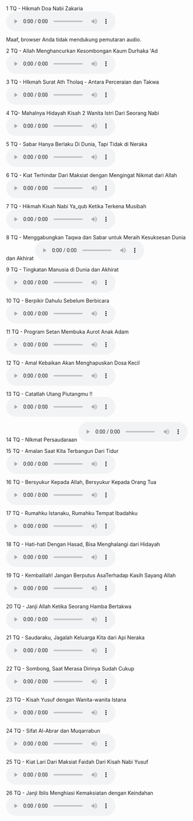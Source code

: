 1 TQ - Hikmah Doa Nabi Zakaria
<audio controls preload="metadata">

<source src="https://mufidu.github.io/kajian-ufa/tadabbur/Audio%20-%20Tadabbur%20Quran/1%20TQ%20-%20Hikmah%20Doa%20Nabi%20Zakaria.mp3" type="audio/mpeg">
Maaf, browser Anda tidak mendukung pemutaran audio.
</audio>

2 TQ - Allah Menghancurkan Kesombongan Kaum Durhaka 'Ad
<audio controls preload="metadata">

<source src="https://mufidu.github.io/kajian-ufa/tadabbur/Audio%20-%20Tadabbur%20Quran/2%20TQ%20-%20Allah%20Menghancurkan%20Kesombongan%20Kaum%20Durhaka%20_Ad.mp3" type="audio/mpeg">

</audio>

3 TQ - HIkmah Surat Ath Tholaq - Antara Perceraian dan Takwa
<audio controls preload="metadata">

<source src="https://mufidu.github.io/kajian-ufa/tadabbur/Audio%20-%20Tadabbur%20Quran/3%20TQ%20-%20HIkmah%20Surat%20Ath%20Tholaq%20-%20Antara%20Perceraian%20dan%20Takwa.mp3" type="audio/mpeg">

</audio>

4 TQ- Mahalnya Hidayah Kisah 2 Wanita Istri Dari Seorang Nabi
<audio controls preload="metadata">

<source src="https://mufidu.github.io/kajian-ufa/tadabbur/Audio%20-%20Tadabbur%20Quran/4%20TQ-%20Mahalnya%20Hidayah%20Kisah%202%20Wanita%20IStri%20Dari%20Seorang%20Nabi.mp3" type="audio/mpeg">

</audio>

5 TQ - Sabar Hanya Berlaku Di Dunia, Tapi Tidak di Neraka
<audio controls preload="metadata">

<source src="https://mufidu.github.io/kajian-ufa/tadabbur/Audio%20-%20Tadabbur%20Quran/5%20TQ%20-%20Sabar%20Hanya%20Berlaku%20Di%20Dunia,%20Tapi%20Tidak%20di%20Neraka.mp3" type="audio/mpeg">

</audio>

6 TQ - Kiat Terhindar Dari Maksiat dengan Mengingat Nikmat dari Allah
<audio controls preload="metadata">

<source src="https://mufidu.github.io/kajian-ufa/tadabbur/Audio%20-%20Tadabbur%20Quran/6%20TQ%20-%20Kiat%20Terhindar%20Dari%20Maksiat%20dengan%20Mengingat%20Nikmat%20dari%20Allah.mp3" type="audio/mpeg">

</audio>

7 TQ - Hikmah Kisah Nabi Ya_qub Ketika Terkena Musibah
<audio controls preload="metadata">

<source src="https://mufidu.github.io/kajian-ufa/tadabbur/Audio%20-%20Tadabbur%20Quran/7%20TQ%20-%20Hikmah%20Kisah%20Nabi%20Ya_qub%20Ketika%20Terkena%20Musibah.mp3" type="audio/mpeg">

</audio>

8 TQ - Menggabungkan Taqwa dan Sabar untuk Meraih Kesuksesan Dunia dan Akhirat
<audio controls preload="metadata">

<source src="https://mufidu.github.io/kajian-ufa/tadabbur/Audio%20-%20Tadabbur%20Quran/8%20TQ%20-%20Menggabungkan%20Taqwa%20dan%20Sabar%20untuk%20Meraih%20Kesuksesan%20Dunia%20dan%20Akhirat.mp3" type="audio/mpeg">

</audio>

9 TQ - Tingkatan Manusia di Dunia dan Akhirat
<audio controls preload="metadata">

<source src="https://mufidu.github.io/kajian-ufa/tadabbur/Audio%20-%20Tadabbur%20Quran/9%20TQ%20-%20Tingkatan%20Manusia%20di%20Dunia%20dan%20Akhirat.mp3" type="audio/mpeg">

</audio>

10 TQ - Berpikir Dahulu Sebelum Berbicara
<audio controls preload="metadata">

<source src="https://mufidu.github.io/kajian-ufa/tadabbur/Audio%20-%20Tadabbur%20Quran/10%20TQ%20-%20Berpikir%20Dahulu%20Sebelum%20Berbicara.mp3" type="audio/mpeg">

</audio>

11 TQ - Program Setan Membuka Aurot Anak Adam
<audio controls preload="metadata">

<source src="https://mufidu.github.io/kajian-ufa/tadabbur/Audio%20-%20Tadabbur%20Quran/11%20TQ%20-%20Program%20Setan%20Membuka%20Aurot%20Anak%20Adam.mp3" type="audio/mpeg">

</audio>

12 TQ - Amal Kebaikan Akan Menghapuskan Dosa Kecil
<audio controls preload="metadata">

<source src="https://mufidu.github.io/kajian-ufa/tadabbur/Audio%20-%20Tadabbur%20Quran/12%20TQ%20-%20Amal%20Kebaikan%20Akan%20Menghapuskan%20Dosa%20Kecil.mp3" type="audio/mpeg">

</audio>

13 TQ - Catatlah Utang Piutangmu !!
<audio controls preload="metadata">

<source src="https://mufidu.github.io/kajian-ufa/tadabbur/Audio%20-%20Tadabbur%20Quran/13%20TQ%20-%20Catatlah%20Utang%20Piutangmu%20!!.mp3" type="audio/mpeg">

</audio>

14 TQ - NIkmat Persaudaraan
<audio controls preload="metadata">

<source src="https://mufidu.github.io/kajian-ufa/tadabbur/Audio%20-%20Tadabbur%20Quran/14%20TQ%20-%20NIkmat%20Persaudaraan.mp3" type="audio/mpeg">

</audio>

15 TQ - Amalan Saat Kita Terbangun Dari Tidur
<audio controls preload="metadata">

<source src="https://mufidu.github.io/kajian-ufa/tadabbur/Audio%20-%20Tadabbur%20Quran/15%20TQ%20-%20Amalan%20Saat%20Kita%20Terbangun%20Dari%20Tidur.mp3" type="audio/mpeg">

</audio>

16 TQ - Bersyukur Kepada Allah, Bersyukur Kepada Orang Tua
<audio controls preload="metadata">

<source src="https://mufidu.github.io/kajian-ufa/tadabbur/Audio%20-%20Tadabbur%20Quran/16%20TQ%20-%20Bersyukur%20Kepada%20Allah,%20Bersyukur%20Kepada%20Orang%20Tua.mp3" type="audio/mpeg">

</audio>

17 TQ - Rumahku Istanaku, Rumahku Tempat Ibadahku
<audio controls preload="metadata">

<source src="https://mufidu.github.io/kajian-ufa/tadabbur/Audio%20-%20Tadabbur%20Quran/17%20TQ%20-%20Rumahku%20Istanaku,%20Rumahku%20Tempat%20Ibadahku.mp3" type="audio/mpeg">

</audio>

18 TQ - Hati-hati Dengan Hasad, Bisa Menghalangi dari Hidayah
<audio controls preload="metadata">

<source src="https://mufidu.github.io/kajian-ufa/tadabbur/Audio%20-%20Tadabbur%20Quran/18%20TQ%20-%20Hati-hati%20Dengan%20Hasad,%20Bisa%20Menghalangi%20dari%20Hidayah.mp3" type="audio/mpeg">

</audio>

19 TQ - Kembalilah! Jangan Berputus AsaTerhadap Kasih Sayang Allah
<audio controls preload="metadata">

<source src="https://mufidu.github.io/kajian-ufa/tadabbur/Audio%20-%20Tadabbur%20Quran/19%20TQ%20-%20Kembalilah!%20Jangan%20Berputus%20AsaTerhadap%20Kasih%20Sayang%20Allah.mp3" type="audio/mpeg">

</audio>

20 TQ - Janji Allah Ketika Seorang Hamba Bertakwa
<audio controls preload="metadata">

<source src="https://mufidu.github.io/kajian-ufa/tadabbur/Audio%20-%20Tadabbur%20Quran/20%20TQ%20-%20Janji%20Allah%20Ketika%20Seorang%20Hamba%20Bertakwa.mp3" type="audio/mpeg">

</audio>

21 TQ - Saudaraku, Jagalah Keluarga Kita dari Api Neraka
<audio controls preload="metadata">

<source src="https://mufidu.github.io/kajian-ufa/tadabbur/Audio%20-%20Tadabbur%20Quran/21%20TQ%20-%20Saudaraku,%20Jagalah%20Keluarga%20Kita%20dari%20Api%20Neraka.mp3" type="audio/mpeg">

</audio>

22 TQ - Sombong, Saat Merasa Dirinya Sudah Cukup
<audio controls preload="metadata">

<source src="https://mufidu.github.io/kajian-ufa/tadabbur/Audio%20-%20Tadabbur%20Quran/22%20TQ%20-%20Sombong,%20Saat%20Merasa%20Dirinya%20Sudah%20Cukup.mp3" type="audio/mpeg">

</audio>

23 TQ - Kisah Yusuf dengan Wanita-wanita Istana
<audio controls preload="metadata">

<source src="https://mufidu.github.io/kajian-ufa/tadabbur/Audio%20-%20Tadabbur%20Quran/23%20TQ%20-%20Kisah%20Yusuf%20dengan%20Wanita-wanita%20Istana.mp3" type="audio/mpeg">

</audio>

24 TQ - Sifat Al-Abrar dan Muqarrabun
<audio controls preload="metadata">

<source src="https://mufidu.github.io/kajian-ufa/tadabbur/Audio%20-%20Tadabbur%20Quran/24%20TQ%20-%20Sifat%20Al-Abrar%20dan%20Muqarrabun.mp3" type="audio/mpeg">

</audio>

25 TQ - Kiat Lari Dari Maksiat Faidah Dari Kisah Nabi Yusuf
<audio controls preload="metadata">

<source src="https://mufidu.github.io/kajian-ufa/tadabbur/Audio%20-%20Tadabbur%20Quran/25%20TQ%20-%20Kiat%20Lari%20Dari%20Maksiat%20Faidah%20Dari%20Kisah%20Nabi%20Yusuf.mp3" type="audio/mpeg">

</audio>

26 TQ - Janji Iblis Menghiasi Kemaksiatan dengan Keindahan
<audio controls preload="metadata">

<source src="https://mufidu.github.io/kajian-ufa/tadabbur/Audio%20-%20Tadabbur%20Quran/26%20TQ%20-%20Janji%20Iblis%20Menghiasi%20Kemaksiatan%20dengan%20Keindahan.mp3" type="audio/mpeg">

</audio>
